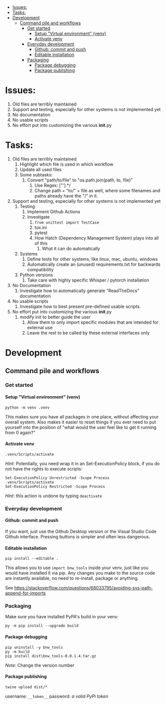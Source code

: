 - [Issues:](#issues)
- [Tasks:](#tasks)
- [Development](#development)
  - [Command pile and workflows](#command-pile-and-workflows)
    - [Get started](#get-started)
      - [Setup "Virtual environment" (venv)](#setup-virtual-environment-venv)
      - [Activate venv](#activate-venv)
    - [Everyday development](#everyday-development)
      - [Github: commit and push](#github-commit-and-push)
      - [Editable installation](#editable-installation)
    - [Packaging](#packaging)
      - [Package debugging](#package-debugging)
      - [Package publishing](#package-publishing)


# Issues:
1. Old files are terribly maintained
2. Support and testing, especially for other systems is not implemented yet
3. No documentation
4. No usable scripts
5. No effort put into customizing the various __init__.py

# Tasks:
1. Old files are terribly maintained
   1. Highlight which file is used in which workflow
   2. Update all used files
   3. Some subtasks:
      1. Convert "path/to/file" to "os.path.join(path, to, file)"
         1. Use Regex: ["'].*/
         2. Change path + "to/" + file as well, where some filenames and paths already have the "/" in it.
2. Support and testing, especially for other systems is not implemented yet
   1. Testing
      1. Implement Github Actions
      2. Investigate 
         1. ```from unittest import TestCase```
         2. tox.ini
         3. pytest
         4. How Hatch (Dependency Management System) plays into all of this
            1. What it can do automatically
   2. Systems
      1. Define tests for other systems, like linux, mac, ubuntu, windows
      2. Automatically create an (unused) requirements.txt for backwards compatibility
   3. Python versions
      1. Take care with highly specific Whisper / pytorch installation
3. No Documentation
   1. Investigate how to automatically generate "ReadTheDocs" documentation
4. No usable scripts
   1. Investigate how to best present pre-defined usable scripts.
5. No effort put into customizing the various __init__.py
    1. modify init to better guide the user
       1. Allow them to only import specific modules that are intended for external use
       2. Leave the rest to be called by these external interfaces only

# Development

## Command pile and workflows

### Get started
#### Setup "Virtual environment" (venv)
```
python -m venv .venv
```
This makes sure you have all packages in one place, without affecting your overall system. Also makes it easier to reset things if you ever need to put yourself into the position of "what would the user feel like to get it running from 0 again?"

#### Activate venv
```
.venv/Scripts/activate
```
*Hint*: Potentially, you need wrap it in an Set-ExecutionPolicy block, if you do not have the rights to execute scripts:
```
Set-ExecutionPolicy Unrestricted -Scope Process
.venv/Scripts/activate
Set-ExecutionPolicy Restricted -Scope Process
```
*Hint*: this action is undone by typing ```deactivate```

### Everyday development
#### Github: commit and push
If you want, just use the Github Desktop version or the Visual Studio Code Github interface. Pressing buttons is simpler and often less dangerous.

#### Editable installation
```
pip install --editable .
```

This allows you to use ```import bnw_tools``` inside your venv, just like you would have installed it via pip. Any changes you make to the source code are instantly available, no need to re-install, package or anything.

See https://stackoverflow.com/questions/68033795/avoiding-sys-path-append-for-imports

### Packaging
Make sure you have installed PyPA's build in your venv:
```
py -m pip install --upgrade build
```

#### Package debugging
```
pip uninstall -y bnw_tools
py -m build
pip install dist\bnw_tools-0.0.1.4.tar.gz
```

*Note*: Change the version number

#### Package publishing 
```
twine upload dist/*
```
username: ```__token__```
password: *a valid PyPi token*